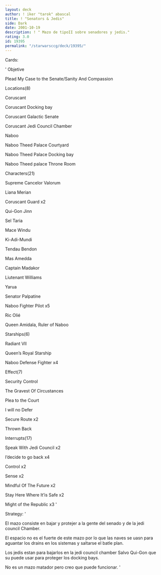 ```yaml
---
layout: deck
author: ! iker "tarok" abascal
title: ! "Senators & Jedis"
side: Dark
date: 2001-10-19
description: ! " Mazo de tipoII sobre senadores y jedis."
rating: 3.0
id: 19395
permalink: "/starwarsccg/deck/19395/"
---
```

Cards: 

' 
 Objetive


Plead My Case to the Senate/Sanity And Compassion


 Locations(8)


Coruscant

Coruscant Docking bay

Coruscant Galactic Senate

Coruscant Jedi Council Chamber

Naboo

Naboo Theed Palace Courtyard

Naboo Theed Palace Docking bay

Naboo Theed palace Throne Room


 Characters(21)


Supreme Cancelor Valorum

Liana Merian

Coruscant Guard x2

Qui-Gon Jinn

Sel Taria

Mace Windu

Ki-Adi-Mundi

Tendau Bendon

Mas Amedda

Captain Madakor

Liutenant Williams

Yarua

Senator Palpatine

Naboo Fighter Pilot x5

Ric Olié

Queen Amidala, Ruler of Naboo


 Starships(6)


Radiant VII

Queen’s Royal Starship

Naboo Defense Fighter x4


 Effect(7)


Security Control

The Gravest Of Circustances

Plea to the Court

I will no Defer

Secure Route x2

Thrown Back


 Interrupts(17)


Speak With Jedi Council x2

I’decide to go back x4

Control x2

Sense x2

Mindful Of The Future x2

Stay Here Where It’is Safe x2

Might of the Republic x3 '

Strategy: '

El mazo consiste en bajar y protejer a la gente del senado y de la jedi council Chamber.


 El espacio no es el fuerte de este mazo por lo que las naves se uasn para aguantar los drains en los sistemas y saltarse el batle plan.


 Los jedis estan para bajarlos en la jedi council chamber Salvo Qui-Gon que su puede usar para proteger los docking bays.


 No es un mazo matador pero creo que puede funcionar. '
